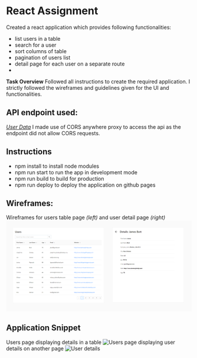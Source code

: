 # React Assignment

Created a react application which provides following functionalities:

- list users in a table
- search for a user
- sort columns of table
- pagination of users list
- detail page for each user on a separate route
- 
**Task Overview**
Followed all instructions to create the required application. I strictly followed the wireframes and guidelines given for the UI and functionalities.

## API endpoint used:
_[User Data](https://d2k-static-assets.s3.ap-south-1.amazonaws.com/assignment-files/python-backend-assignment/users.json)_
I made use of CORS anywhere proxy to access the api as the endpoint did not allow CORS requests.


## **Instructions**
- npm install to install node modules
- npm run start to run the app in development mode
- npm run build to build for production
- npm run deploy to deploy the application on github pages

## Wireframes:

Wireframes for users table page _(left)_ and user detail page _(right)_
![Wireframes for screens](screens-wireframes.png)

## Application Snippet
Users page displaying details in a table
![Users page](https://github.com/Aj-654/react-assignment-level-1/assets/99529034/990c6f33-26d2-4288-8104-b0644c4b2eb4)
displaying user details on another page
![User details](https://github.com/Aj-654/react-assignment-level-1/assets/99529034/923a29c4-7c69-4f8f-abf4-29d31262c41c)


